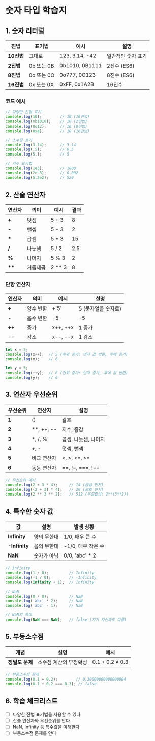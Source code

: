 # 숫자 타입 학습지

## 1. 숫자 리터럴

| 진법 | 표기법 | 예시 | 설명 |
|------|--------|------|------|
| **10진법** | 그대로 | 123, 3.14, -42 | 일반적인 숫자 표기 |
| **2진법** | 0b 또는 0B | 0b1010, 0B1111 | 2진수 (ES6) |
| **8진법** | 0o 또는 0O | 0o777, 0O123 | 8진수 (ES6) |
| **16진법** | 0x 또는 0X | 0xFF, 0x1A2B | 16진수 |

### 코드 예시
```javascript
// 다양한 진법 표기
console.log(10);        // 10 (10진법)
console.log(0b1010);    // 10 (2진법)
console.log(0o12);      // 10 (8진법)
console.log(0xa);       // 10 (16진법)

// 소수점 표기
console.log(3.14);      // 3.14
console.log(.5);        // 0.5
console.log(5.);        // 5

// 지수 표기법
console.log(1e3);       // 1000
console.log(2e-3);      // 0.002
console.log(5.2e2);     // 520
```

## 2. 산술 연산자

| 연산자 | 의미 | 예시 | 결과 |
|--------|------|------|------|
| **+** | 덧셈 | 5 + 3 | 8 |
| **-** | 뺄셈 | 5 - 3 | 2 |
| **\*** | 곱셈 | 5 * 3 | 15 |
| **/** | 나눗셈 | 5 / 2 | 2.5 |
| **%** | 나머지 | 5 % 3 | 2 |
| **\*\*** | 거듭제곱 | 2 ** 3 | 8 |

### 단항 연산자

| 연산자 | 의미 | 예시 | 설명 |
|--------|------|------|------|
| **+** | 양수 변환 | +'5' | 5 (문자열을 숫자로) |
| **-** | 음수 변환 | -5 | -5 |
| **++** | 증가 | x++, ++x | 1 증가 |
| **--** | 감소 | x--, --x | 1 감소 |

```javascript
let x = 5;
console.log(x++);  // 5 (후위 증가: 먼저 값 반환, 후에 증가)
console.log(x);    // 6

let y = 5;
console.log(++y);  // 6 (전위 증가: 먼저 증가, 후에 값 반환)
console.log(y);    // 6
```

## 3. 연산자 우선순위

| 우선순위 | 연산자 | 설명 |
|----------|--------|------|
| **1** | () | 괄호 |
| **2** | **, ++, -- | 지수, 증감 |
| **3** | *, /, % | 곱셈, 나눗셈, 나머지 |
| **4** | +, - | 덧셈, 뺄셈 |
| **5** | 비교 연산자 | <, >, <=, >= |
| **6** | 동등 연산자 | ==, !=, ===, !== |

```javascript
// 우선순위 예시
console.log(2 + 3 * 4);     // 14 (곱셈 먼저)
console.log((2 + 3) * 4);   // 20 (괄호 먼저)
console.log(2 ** 3 ** 2);   // 512 (우결합성: 2**(3**2))
```

## 4. 특수한 숫자 값

| 값 | 설명 | 발생 상황 |
|----|------|-----------|
| **Infinity** | 양의 무한대 | 1/0, 매우 큰 수 |
| **-Infinity** | 음의 무한대 | -1/0, 매우 작은 수 |
| **NaN** | 숫자가 아님 | 0/0, 'abc' * 2 |

```javascript
// Infinity
console.log(1 / 0);         // Infinity
console.log(-1 / 0);        // -Infinity
console.log(Infinity + 1);  // Infinity

// NaN
console.log(0 / 0);         // NaN
console.log('abc' * 2);     // NaN
console.log('abc' - 1);     // NaN

// NaN의 특징
console.log(NaN === NaN);   // false (자기 자신과도 다름)
```

## 5. 부동소수점

| 개념 | 설명 | 예시 |
|------|------|------|
| **정밀도 문제** | 소수점 계산의 부정확성 | 0.1 + 0.2 ≠ 0.3 |

```javascript
// 부동소수점 문제
console.log(0.1 + 0.2);        // 0.30000000000000004
console.log(0.1 + 0.2 === 0.3); // false
```


## 6. 학습 체크리스트

- [ ] 다양한 진법 표기법을 사용할 수 있다
- [ ] 산술 연산자와 우선순위를 안다
- [ ] NaN, Infinity 등 특수값을 이해한다
- [ ] 부동소수점 문제를 안다 